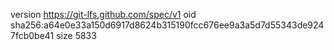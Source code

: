 version https://git-lfs.github.com/spec/v1
oid sha256:a64e0e33a150d6917d8624b315190fcc676ee9a3a5d7d55343de9247fcb0be41
size 5833
